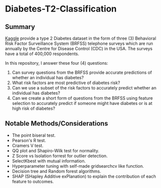 # Diabetes-T2-Classification
## Summary
[Kaggle](https://www.kaggle.com/datasets/alexteboul/diabetes-health-indicators-dataset) provide a type 2 Diabetes dataset in the form of three (3) Behavioral Risk Factor Surveillance System (BRFSS) telephone surveys which are run annually by the Centre for Disease Control (CDC) in the USA. The surveys have a total of 400,000 respondents. 

In this repository, I answer these four (4) questions:
1. Can survey questions from the BRFSS provide accurate predictions of whether an individual has diabetes?
2. What risk factors are most predictive of diabetes risk?
3. Can we use a subset of the risk factors to accurately predict whether an individual has diabetes?
4. Can we create a short form of questions from the BRFSS using feature selection to accurately predict if someone might have diabetes or is at high risk of diabetes?

## Notable Methods/Considerations
- The point biseral test.
- Pearson's R test.
- Cramers V test.
- QQ plot and Shapiro-Wilk test for normality.
- Z Score vs Isolation forrest for outlier detection.
- SelectKbest with mutual information.
- Hyperparameter tuning with self-made gridsearchcv like function.
- Decision tree and Random forest algorithms.
- SHAP (SHapley Additive exPlanation) to explain the contribution of each feature to outcomes. 
